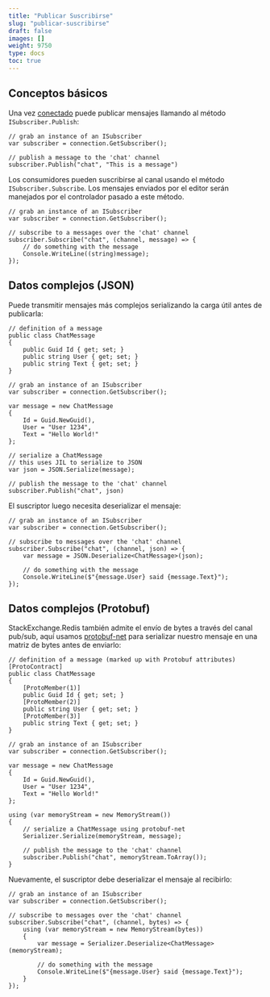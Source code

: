 ```yaml
---
title: "Publicar Suscribirse"
slug: "publicar-suscribirse"
draft: false
images: []
weight: 9750
type: docs
toc: true
---
```


## Conceptos básicos
Una vez [conectado](https://www.wikiod.com/es/stackexchange-redis/primeros-pasos-con-stackexchangeredis) puede publicar mensajes llamando al método `ISubscriber.Publish`:

    // grab an instance of an ISubscriber
    var subscriber = connection.GetSubscriber();

    // publish a message to the 'chat' channel
    subscriber.Publish("chat", "This is a message")

Los consumidores pueden suscribirse al canal usando el método `ISubscriber.Subscribe`. Los mensajes enviados por el editor serán manejados por el controlador pasado a este método.

    // grab an instance of an ISubscriber
    var subscriber = connection.GetSubscriber();

    // subscribe to a messages over the 'chat' channel
    subscriber.Subscribe("chat", (channel, message) => {
        // do something with the message
        Console.WriteLine((string)message);
    });

## Datos complejos (JSON)
Puede transmitir mensajes más complejos serializando la carga útil antes de publicarla:

    // definition of a message
    public class ChatMessage
    {
        public Guid Id { get; set; }
        public string User { get; set; }
        public string Text { get; set; }
    }

    // grab an instance of an ISubscriber
    var subscriber = connection.GetSubscriber();
    
    var message = new ChatMessage
    {
        Id = Guid.NewGuid(), 
        User = "User 1234", 
        Text = "Hello World!"
    };

    // serialize a ChatMessage
    // this uses JIL to serialize to JSON
    var json = JSON.Serialize(message);
    
    // publish the message to the 'chat' channel
    subscriber.Publish("chat", json)

El suscriptor luego necesita deserializar el mensaje:

    // grab an instance of an ISubscriber
    var subscriber = connection.GetSubscriber();

    // subscribe to messages over the 'chat' channel
    subscriber.Subscribe("chat", (channel, json) => {
        var message = JSON.Deserialize<ChatMessage>(json);

        // do something with the message
        Console.WriteLine($"{message.User} said {message.Text}");
    });

## Datos complejos (Protobuf)
StackExchange.Redis también admite el envío de bytes a través del canal pub/sub, aquí usamos [protobuf-net](https://github.com/mgravell/protobuf-net) para serializar nuestro mensaje en una matriz de bytes antes de enviarlo:

    // definition of a message (marked up with Protobuf attributes)
    [ProtoContract]
    public class ChatMessage
    {
        [ProtoMember(1)]
        public Guid Id { get; set; }
        [ProtoMember(2)]
        public string User { get; set; }
        [ProtoMember(3)]
        public string Text { get; set; }
    }
    
    // grab an instance of an ISubscriber
    var subscriber = connection.GetSubscriber();

    var message = new ChatMessage
    {
        Id = Guid.NewGuid(), 
        User = "User 1234", 
        Text = "Hello World!"
    };
    
    using (var memoryStream = new MemoryStream())
    {
        // serialize a ChatMessage using protobuf-net
        Serializer.Serialize(memoryStream, message);

        // publish the message to the 'chat' channel
        subscriber.Publish("chat", memoryStream.ToArray());
    }

Nuevamente, el suscriptor debe deserializar el mensaje al recibirlo:

    // grab an instance of an ISubscriber
    var subscriber = connection.GetSubscriber();
    
    // subscribe to messages over the 'chat' channel
    subscriber.Subscribe("chat", (channel, bytes) => {
        using (var memoryStream = new MemoryStream(bytes))
        {
            var message = Serializer.Deserialize<ChatMessage>(memoryStream);

            // do something with the message
            Console.WriteLine($"{message.User} said {message.Text}");
        }
    });

